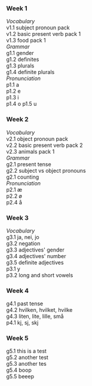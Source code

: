 ### Week 1
_Vocabulary_  
v1.1 subject pronoun pack  
v1.2 basic present verb pack 1  
v1.3 food pack 1  
_Grammar_  
g1.1 gender  
g1.2 definites  
g1.3 plurals  
g1.4 definite plurals  
_Pronunciation_  
p1.1 a  
p1.2 e  
p1.3 i  
p1.4 o 
p1.5 u  

### Week 2
_Vocabulary_  
v2.1 object pronoun pack  
v2.2 basic present verb pack 2  
v2.3 animals pack 1  
_Grammar_  
g2.1 present tense  
g2.2 subject vs object pronouns  
g2.1 counting  
_Pronunciation_  
p2.1 æ  
p2.2 ø  
p2.4 å  

### Week 3
_Vocabulary_  
g3.1 ja, nei, jo  
g3.2 negation  
g3.3 adjectives' gender  
g3.4 adjectives' number  
g3.5 definite adjectives  
p3.1 y  
p3.2 long and short vowels  

### Week 4
g4.1 past tense  
g4.2 hvilken, hvilket, hvilke  
g4.3 liten, lite, lille, små  
p4.1 kj, sj, skj  

### Week 5
g5.1 this is a test  
g5.2 another test  
g5.3  another tes  
g5.4 boop  
g5.5 beeep  







